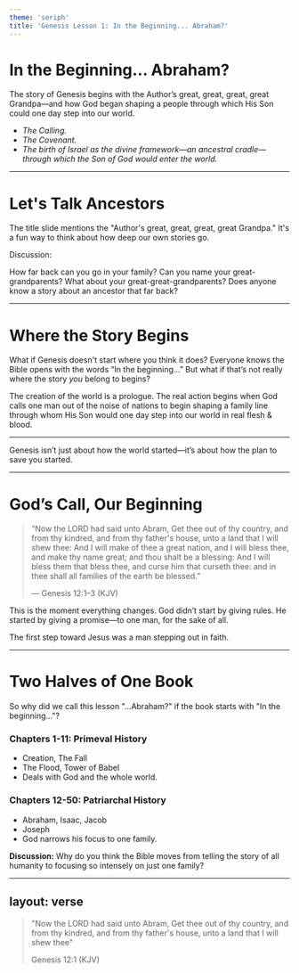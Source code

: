 ```yaml
---
theme: 'seriph'
title: 'Genesis Lesson 1: In the Beginning... Abraham?'
---
```


# In the Beginning… Abraham?

<div v-click="1" class="w-2/3 mx-auto mt-12 text-lg">
  The story of Genesis begins with the Author’s great, great, great, great Grandpa—and how God began shaping a people through which His Son could one day step into our world.
</div>

<ul class="w-2/3 mx-auto mt-8 text-lg text-left">
  <li v-click="2"><em>The Calling.</em></li>
  <li v-click="3"><em>The Covenant.</em></li>
  <li v-click="4"><em>The birth of Israel as the divine framework—an ancestral cradle—through which the Son of God would enter the world.</em></li>
</ul>

---

# Let's Talk Ancestors

<div class="w-2/3 mx-auto">
  <p class="text-lg">
    The title slide mentions the "Author's great, great, great, great Grandpa." It's a fun way to think about how deep our own stories go.
  </p>

  <div class="mt-10 p-6 bg-gray-500/10 rounded-xl text-lg">
    <p class="font-bold leading-tight">Discussion:</p>
    <p class="mt-2">
      How far back can you go in your family? Can you name your great-grandparents? What about your great-great-grandparents? Does anyone know a story about an ancestor that far back?
    </p>
  </div>

</div>

---

# Where the Story Begins

What if Genesis doesn't start where you think it does? Everyone knows the Bible opens with the words “In the beginning…” But what if that’s not really where the story *you* belong to begins?

<div v-click>
The creation of the world is a prologue. The real action begins when God calls one man out of the noise of nations to begin shaping a family line through whom His Son would one day step into our world in real flesh & blood.
</div>

<div v-click class="mt-12">
  <hr />
  <p class="text-2xl text-center text-blue-400 mt-4">
    Genesis isn’t just about how the world started—it’s about how the plan to save you started.
  </p>
</div>

---

# God’s Call, Our Beginning

> “Now the LORD had said unto Abram, Get thee out of thy country, and from thy kindred, and from thy father's house, unto a land that I will shew thee: And I will make of thee a great nation, and I will bless thee, and make thy name great; and thou shalt be a blessing: And I will bless them that bless thee, and curse him that curseth thee: and in thee shall all families of the earth be blessed.”
>
> <footer>— Genesis 12:1–3 (KJV)</footer>

This is the moment everything changes. God didn’t start by giving rules. He started by giving a promise—to one man, for the sake of all.

<div class="mt-8 font-bold text-2xl text-sky-300">
The first step toward Jesus was a man stepping out in faith.
</div>

---

# Two Halves of One Book

So why did we call this lesson "…Abraham?" if the book starts with "In the beginning…"?

<div class="grid grid-cols-2 gap-8 mt-4">

  <div v-click class="p-6 rounded-lg bg-gray-500/20">
    <h3 class="text-xl font-bold">Chapters 1-11: Primeval History</h3>
    <ul class="list-disc list-inside mt-2">
      <li>Creation, The Fall</li>
      <li>The Flood, Tower of Babel</li>
      <li class="text-blue-400">Deals with God and the whole world.</li>
    </ul>
  </div>

  <div v-click class="p-6 rounded-lg bg-gray-500/20">
    <h3 class="text-xl font-bold">Chapters 12-50: Patriarchal History</h3>
    <ul class="list-disc list-inside mt-2">
      <li>Abraham, Isaac, Jacob</li>
      <li>Joseph</li>
      <li class="text-blue-400">God narrows his focus to one family.</li>
    </ul>
  </div>

</div>

<div v-click class="mt-8">
  <p><strong>Discussion:</strong> Why do you think the Bible moves from telling the story of all humanity to focusing so intensely on just one family?</p>
</div>

---
layout: verse
---

> "Now the LORD had said unto Abram, Get thee out of thy country, and from thy kindred, and from thy father's house, unto a land that I will shew thee"
>
> <footer>Genesis 12:1 (KJV)</footer>
